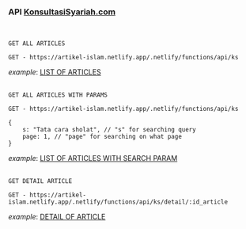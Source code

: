 ### API [KonsultasiSyariah.com](https://konsultasisyariah.com/)
<br>

`GET ALL ARTICLES`
```
GET - https://artikel-islam.netlify.app/.netlify/functions/api/ks
```
_example_: [LIST OF ARTICLES](https://artikel-islam.netlify.app/.netlify/functions/api/ks)
<br>
<br>


`GET ALL ARTICLES WITH PARAMS`
```
GET - https://artikel-islam.netlify.app/.netlify/functions/api/ks
```
```
{
    s: "Tata cara sholat", // "s" for searching query
    page: 1, // "page" for searching on what page
}
```
_example_: [LIST OF ARTICLES WITH SEARCH PARAM](https://artikel-islam.netlify.app/.netlify/functions/api/ks?page=1&s=shalat)
<br>
<br>

`GET DETAIL ARTICLE`
```
GET - https://artikel-islam.netlify.app/.netlify/functions/api/ks/detail/:id_article
```
_example_: [DETAIL OF ARTICLE](https://artikel-islam.netlify.app/.netlify/functions/api/ks/detail/aHR0cHM6Ly9rb25zdWx0YXNpc3lhcmlhaC5jb20vMzY0NzktdGVybnlhdGEtcHVhc2EtZGktYnVsYW4tc3l1cm8tYWRhbGFoLXB1YXNhLXBhbGluZy1hZmRvbC1zZXRlbGFoLXB1YXNhLXJhbWFkaGFuLmh0bWw=)
